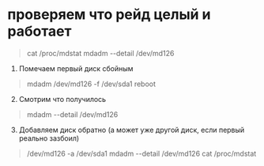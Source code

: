 # проверяем что рейд целый и работает
> cat /proc/mdstat
> mdadm --detail /dev/md126

1. Помечаем первый диск сбойным
  > mdadm /dev/md126 -f /dev/sda1
  > reboot

2. Смотрим что получилось
  > mdadm --detail /dev/md126

3. Добавляем диск обратно (а может уже другой диск, если первый реально зазбоил)
  > /dev/md126 -a /dev/sda1
  > mdadm --detail /dev/md126
  > cat /proc/mdstat
